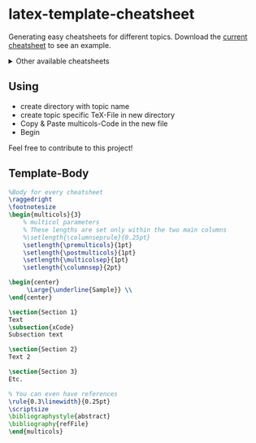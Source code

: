 
# latex-template-cheatsheet

Generating easy cheatsheets for different topics. Download the <a href="https://github.com/michkoll/latex-template-cheatsheet/raw/master/cheatsheet.pdf" target="_blank">current cheatsheet</a> to see an example.

<details>
	<summary>
		Other available cheatsheets
	</summary>
	<p>
		<a href="https://github.com/anionDev/latex-template-cheatsheet/raw/cheatsheet-com/cheatsheet.pdf" target="_blank">COM</a>
		<a href="https://github.com/anionDev/latex-template-cheatsheet/raw/cheatsheet-cryptography/cheatsheet.pdf" target="_blank">Kryptographie</a>
		<a href="https://github.com/anionDev/latex-template-cheatsheet/raw/cheatsheet-programming-languages/cheatsheet.pdf" target="_blank">Programmiersprachen</a>
		<a href="https://github.com/anionDev/latex-template-cheatsheet/raw/cheatsheet-theoretical-computer-science/cheatsheet.pdf" target="_blank">Theoretische Informatik</a>
	</p>
</details>

## Using

* create directory with topic name
* create topic specific TeX-File in new directory
* Copy & Paste multicols-Code in the new file
* Begin

Feel free to contribute to this project!
## Template-Body

```latex
%Body for every cheatsheet
\raggedright
\footnotesize
\begin{multicols}{3}	
	% multicol parameters
	% These lengths are set only within the two main columns
	%\setlength{\columnseprule}{0.25pt}
	\setlength{\premulticols}{1pt}
	\setlength{\postmulticols}{1pt}
	\setlength{\multicolsep}{1pt}
	\setlength{\columnsep}{2pt}

\begin{center}
     \Large{\underline{Sample}} \\
\end{center}

\section{Section 1}
Text
\subsection{xCode}
Subsection text

\section{Section 2}
Text 2

\section{Section 3}
Etc.

% You can even have references
\rule{0.3\linewidth}{0.25pt}
\scriptsize
\bibliographystyle{abstract}
\bibliography{refFile}
\end{multicols}
```
